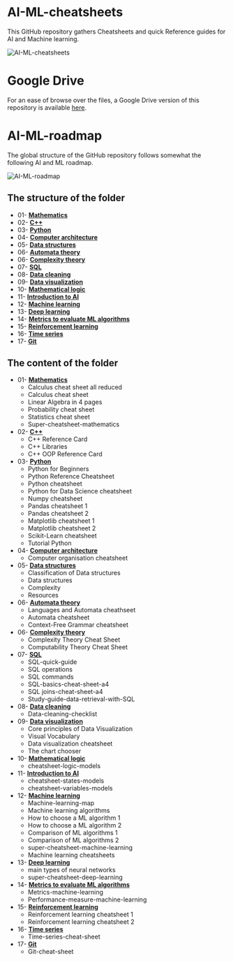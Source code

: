 # AI-ML-cheatsheets

This GitHub repository gathers Cheatsheets and quick Reference guides for AI and Machine learning.

![AI-ML-cheatsheets](https://github.com/SamBelkacem/AI-ML-cheatsheets/blob/main/AI-ML-cheatsheets.png)

# Google Drive

For an ease of browse over the files, a Google Drive version of this repository is available [here](https://drive.google.com/drive/folders/1yReFa2Af9icmdEaAYOUocepkQk_gGJJK?usp=sharing).

# AI-ML-roadmap

The global structure of the GitHub repository follows somewhat the following AI and ML roadmap.

![AI-ML-roadmap](https://github.com/SamBelkacem/AI-ML-cheatsheets/blob/main/AI%20roadmap.png)

## The structure of the folder

- 01- [**Mathematics**](https://github.com/SamBelkacem/AI-ML-cheatsheets/tree/main/01-%20Mathematics)<br>
- 02- [**C++**](https://github.com/SamBelkacem/AI-ML-cheatsheets/tree/main/02-%20C%2B%2B)<br>
- 03- [**Python**](https://github.com/SamBelkacem/AI-ML-cheatsheets/tree/main/03-%20Python)<br>
- 04- [**Computer architecture**](https://github.com/SamBelkacem/AI-ML-cheatsheets/tree/main/04-%20Computer%20architecture)<br>
- 05- [**Data structures**](https://github.com/SamBelkacem/AI-ML-cheatsheets/tree/main/05-%20Data%20structures)<br>
- 06- [**Automata theory**](https://github.com/SamBelkacem/AI-ML-cheatsheets/tree/main/06-%20Automata%20theory)<br>
- 06- [**Complexity theory**](https://github.com/SamBelkacem/AI-ML-cheatsheets/tree/main/06-%20Complexity%20theory)<br>
- 07- [**SQL**](https://github.com/SamBelkacem/AI-ML-cheatsheets/tree/main/07-%20SQL)<br>
- 08- [**Data cleaning**](https://github.com/SamBelkacem/AI-ML-cheatsheets/tree/main/08-%20Data%20cleaning)<br>
- 09- [**Data visualization**](https://github.com/SamBelkacem/AI-ML-cheatsheets/tree/main/09-%20Data%20visualization)<br>
- 10- [**Mathematical logic**](https://github.com/SamBelkacem/AI-ML-cheatsheets/tree/main/10-%20Mathematical%20logic)<br>
- 11- [**Introduction to AI**](https://github.com/SamBelkacem/AI-ML-cheatsheets/tree/main/11-%20Introduction%20to%20AI)<br>
- 12- [**Machine learning**](https://github.com/SamBelkacem/AI-ML-cheatsheets/tree/main/12-%20Machine%20learning)<br>
- 13- [**Deep learning**](https://github.com/SamBelkacem/AI-ML-cheatsheets/tree/main/13-%20Deep%20learning)<br>
- 14- [**Metrics to evaluate ML algorithms**](https://github.com/SamBelkacem/AI-ML-cheatsheets/tree/main/14-%20Metrics%20to%20evaluate%20machine%20learning%20algorithms)<br>
- 15- [**Reinforcement learning**](https://github.com/SamBelkacem/AI-ML-cheatsheets/tree/main/15-%20Reinforcement%20learning)<br>
- 16- [**Time series**](https://github.com/SamBelkacem/AI-ML-cheatsheets/tree/main/16-%20Time%20series)<br>
- 17- [**Git**](https://github.com/SamBelkacem/AI-ML-cheatsheets/tree/main/17-%20Git)<br>

## The content of the folder

- 01- [**Mathematics**](https://github.com/SamBelkacem/AI-ML-cheatsheets/tree/main/01-%20Mathematics)<br>
  - Calculus cheat sheet all reduced
  - Calculus cheat sheet
  - Linear Algebra in 4 pages
  - Probability cheat sheet
  - Statistics cheat sheet
  - Super-cheatsheet-mathematics 
- 02- [**C++**](https://github.com/SamBelkacem/AI-ML-cheatsheets/tree/main/02-%20C%2B%2B)<br>
  - C++ Reference Card
  - C++ Libraries
  - C++ OOP Reference Card
- 03- [**Python**](https://github.com/SamBelkacem/AI-ML-cheatsheets/tree/main/03-%20Python)<br>
  - Python for Beginners
  - Python Reference Cheatsheet
  - Python cheatsheet
  - Python for Data Science cheatsheet
  - Numpy cheatsheet
  - Pandas cheatsheet 1
  - Pandas cheatsheet 2
  - Matplotlib cheatsheet 1
  - Matplotlib cheatsheet 2
  - Scikit-Learn cheatsheet
  - Tutorial Python
- 04- [**Computer architecture**](https://github.com/SamBelkacem/AI-ML-cheatsheets/tree/main/04-%20Computer%20architecture)<br>
  - Computer organisation cheatsheet
- 05- [**Data structures**](https://github.com/SamBelkacem/AI-ML-cheatsheets/tree/main/05-%20Data%20structures)<br>
  - Classification of Data structures
  - Data structures
  - Complexity
  - Resources
- 06- [**Automata theory**](https://github.com/SamBelkacem/AI-ML-cheatsheets/tree/main/06-%20Automata%20theory)<br>
  - Languages and Automata cheathseet
  - Automata cheatsheet
  - Context-Free Grammar cheatsheet
- 06- [**Complexity theory**](https://github.com/SamBelkacem/AI-ML-cheatsheets/tree/main/06-%20Complexity%20theory)<br>
  - Complexity Theory Cheat Sheet
  - Computability Theory Cheat Sheet
- 07- [**SQL**](https://github.com/SamBelkacem/AI-ML-cheatsheets/tree/main/07-%20SQL)<br>
  - SQL-quick-guide
  - SQL operations
  - SQL commands
  - SQL-basics-cheat-sheet-a4
  - SQL joins-cheat-sheet-a4
  - Study-guide-data-retrieval-with-SQL
- 08- [**Data cleaning**](https://github.com/SamBelkacem/AI-ML-cheatsheets/tree/main/08-%20Data%20cleaning)<br>
  - Data-cleaning-checklist
- 09- [**Data visualization**](https://github.com/SamBelkacem/AI-ML-cheatsheets/tree/main/09-%20Data%20visualization)<br>
  - Core principles of Data Visualization
  - Visual Vocabulary
  - Data visualization cheatsheet
  - The chart chooser
- 10- [**Mathematical logic**](https://github.com/SamBelkacem/AI-ML-cheatsheets/tree/main/10-%20Mathematical%20logic)<br>
  - cheatsheet-logic-models
- 11- [**Introduction to AI**](https://github.com/SamBelkacem/AI-ML-cheatsheets/tree/main/11-%20Introduction%20to%20AI)<br>
  - cheatsheet-states-models
  - cheatsheet-variables-models
- 12- [**Machine learning**](https://github.com/SamBelkacem/AI-ML-cheatsheets/tree/main/12-%20Machine%20learning)<br>
  - Machine-learning-map
  - Machine learning algorithms
  - How to choose a ML algorithm 1
  - How to choose a ML algorithm 2
  - Comparison of ML algorithms 1
  - Comparison of ML algorithms 2
  - super-cheatsheet-machine-learning
  - Machine learning cheatsheets
- 13- [**Deep learning**](https://github.com/SamBelkacem/AI-ML-cheatsheets/tree/main/13-%20Deep%20learning)<br>
  - main types of neural networks
  - super-cheatsheet-deep-learning 
- 14- [**Metrics to evaluate ML algorithms**](https://github.com/SamBelkacem/AI-ML-cheatsheets/tree/main/14-%20Metrics%20to%20evaluate%20machine%20learning%20algorithms)<br>
  - Metrics-machine-learning
  - Performance-measure-machine-learning 
- 15- [**Reinforcement learning**](https://github.com/SamBelkacem/AI-ML-cheatsheets/tree/main/15-%20Reinforcement%20learning)<br>
  - Reinforcement learning cheatsheet 1
  - Reinforcement learning cheatsheet 2 
- 16- [**Time series**](https://github.com/SamBelkacem/AI-ML-cheatsheets/tree/main/16-%20Time%20series)<br>
  - Time-series-cheat-sheet 
- 17- [**Git**](https://github.com/SamBelkacem/AI-ML-cheatsheets/tree/main/17-%20Git)<br>
  - Git-cheat-sheet
